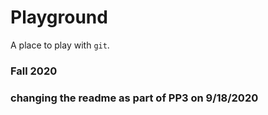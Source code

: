 # Playground

A place to play with `git`.

### Fall 2020

### changing the readme as part of PP3 on 9/18/2020
